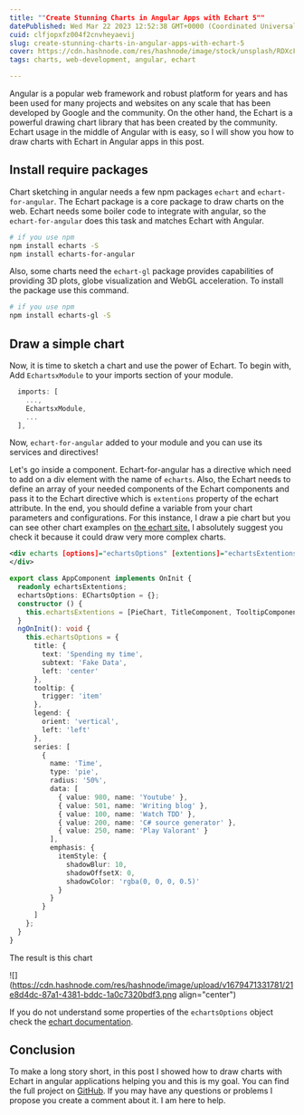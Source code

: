 ```yaml
---
title: ""Create Stunning Charts in Angular Apps with Echart 5""
datePublished: Wed Mar 22 2023 12:52:38 GMT+0000 (Coordinated Universal Time)
cuid: clfjopxfz004f2cnvheyaevij
slug: create-stunning-charts-in-angular-apps-with-echart-5
cover: https://cdn.hashnode.com/res/hashnode/image/stock/unsplash/RDXcFY5g5O4/upload/cb5a8638dbd7040b1735394587e12f78.jpeg
tags: charts, web-development, angular, echart

---
```


Angular is a popular web framework and robust platform for years and has been used for many projects and websites on any scale that has been developed by Google and the community. On the other hand, the Echart is a powerful drawing chart library that has been created by the community. Echart usage in the middle of Angular with is easy, so I will show you how to draw charts with Echart in Angular apps in this post.

## Install require packages

Chart sketching in angular needs a few npm packages `echart` and `echart-for-angular`. The Echart package is a core package to draw charts on the web. Echart needs some boiler code to integrate with angular, so the `echart-for-angular` does this task and matches Echart with Angular.

```bash
# if you use npm
npm install echarts -S
npm install echarts-for-angular
```

Also, some charts need the `echart-gl` package provides capabilities of providing 3D plots, globe visualization and WebGL acceleration. To install the package use this command.

```bash
# if you use npm
npm install echarts-gl -S
```

## Draw a simple chart

Now, it is time to sketch a chart and use the power of Echart. To begin with, Add `EchartsxModule` to your imports section of your module.

```typescript
  imports: [
    ...,
    EchartsxModule,
    ...
  ],
```

Now, `echart-for-angular` added to your module and you can use its services and directives!

Let's go inside a component. Echart-for-angular has a directive which need to add on a div element with the name of `echarts`. Also, the Echart needs to define an array of your needed components of the Echart components and pass it to the Echart directive which is `extentions` property of the echart attribute. In the end, you should define a variable from your chart parameters and configurations. For this instance, I draw a pie chart but you can see other chart examples on [the echart site.](https://echarts.apache.org/examples/en/index.html) I absolutely suggest you check it because it could draw very more complex charts.

```xml
<div echarts [options]="echartsOptions" [extentions]="echartsExtentions">
</div>
```

```typescript
export class AppComponent implements OnInit {
  readonly echartsExtentions;
  echartsOptions: EChartsOption = {};
  constructor () {
    this.echartsExtentions = [PieChart, TitleComponent, TooltipComponent, LegendComponent];
  }
  ngOnInit(): void {
    this.echartsOptions = {
      title: {
        text: 'Spending my time',
        subtext: 'Fake Data',
        left: 'center'
      },
      tooltip: {
        trigger: 'item'
      },
      legend: {
        orient: 'vertical',
        left: 'left'
      },
      series: [
        {
          name: 'Time',
          type: 'pie',
          radius: '50%',
          data: [
            { value: 980, name: 'Youtube' },
            { value: 501, name: 'Writing blog' },
            { value: 100, name: 'Watch TDD' },
            { value: 200, name: 'C# source generator' },
            { value: 250, name: 'Play Valorant' }
          ],
          emphasis: {
            itemStyle: {
              shadowBlur: 10,
              shadowOffsetX: 0,
              shadowColor: 'rgba(0, 0, 0, 0.5)'
            }
          }
        }
      ]
    };
  }
}
```

The result is this chart

![](https://cdn.hashnode.com/res/hashnode/image/upload/v1679471331781/21e8d4dc-87a1-4381-bddc-1a0c7320bdf3.png align="center")

If you do not understand some properties of the `echartsOptions` object check the [echart documentation](https://echarts.apache.org/en/api.html#echarts).

## Conclusion

To make a long story short, in this post I showed how to draw charts with Echart in angular applications helping you and this is my goal. You can find the full project on [GitHub](https://github.com/behroozbc/sample-of-echart). If you may have any questions or problems I propose you create a comment about it. I am here to help.